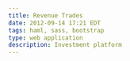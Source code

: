 ```yaml
---
title: Revenue Trades
date: 2012-09-14 17:21 EDT
tags: haml, sass, bootstrap
type: web application
description: Investment platform
---
```


